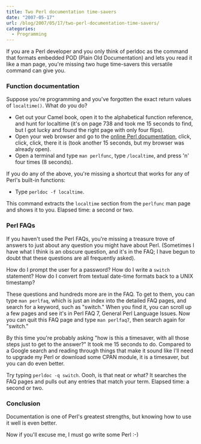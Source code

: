 ```yaml
---
title: Two Perl documentation time-savers
date: "2007-05-17"
url: /blog/2007/05/17/two-perl-documentation-time-savers/
categories:
  - Programming
---
```

If you are a Perl developer and you only think of perldoc as the command that formats embedded POD (Plain Old Documentation) and lets you read it like a man page, you're missing two huge time-savers this versatile command can give you.

### Function documentation

Suppose you're programming and you've forgotten the exact return values of `localtime()`. What do you do?

*   Get out your Camel book, open it to the alphabetical function reference, and hunt for localtime (it's on page 738 and took me 15 seconds to find, but I got lucky and found the right page with only four flips).
*   Open your web browser and go to the [online Perl documentation][1], click, click, click, there it is (took another 15 seconds, but my browser was already open).
*   Open a terminal and type `man perlfunc`, type `/localtime`, and press 'n' four times (8 seconds).

If you do any of the above, you're missing a shortcut that works for any of Perl's built-in functions:

*   Type `perldoc -f localtime`.

This command extracts the `localtime` section from the `perlfunc` man page and shows it to you. Elapsed time: a second or two.

### Perl FAQs

If you haven't used the Perl FAQs, you're missing a treasure trove of answers to just about any question you might have about Perl. (Sometimes I have what I think is an obscure question, and it's in the FAQ; I have begun to doubt that these questions are all frequently asked).

How do I prompt the user for a password? How do I write a `switch` statement? How do I convert from textual date-time formats back to a UNIX timestamp?

These questions and hundreds more are in the FAQ. To get to them, you can type `man perlfaq`, which is just an index into the detailed FAQ pages, and search for a keyword, such as "switch." When you find it, you can scroll up a few pages and see it's in Perl FAQ 7, General Perl Language Issues. Now you can quit this FAQ page and type `man perlfaq7`, then search again for "switch."

By this time you're probably asking "how is this a timesaver, with all those steps just to get to the answer?" It took me 15 seconds to do. Compared to a Google search and reading through things that make it sound like I'll need to upgrade my Perl or download some CPAN module, it is a timesaver, but you can do even better.

Try typing `perldoc -q switch`. Oooh, is that neat or what? It searches the FAQ pages and pulls out any entries that match your term. Elapsed time: a second or two.

### Conclusion

Documentation is one of Perl's greatest strengths, but knowing how to use it well is even better.

Now if you'll excuse me, I must go write some Perl :-)

 [1]: http://perldoc.perl.org/

